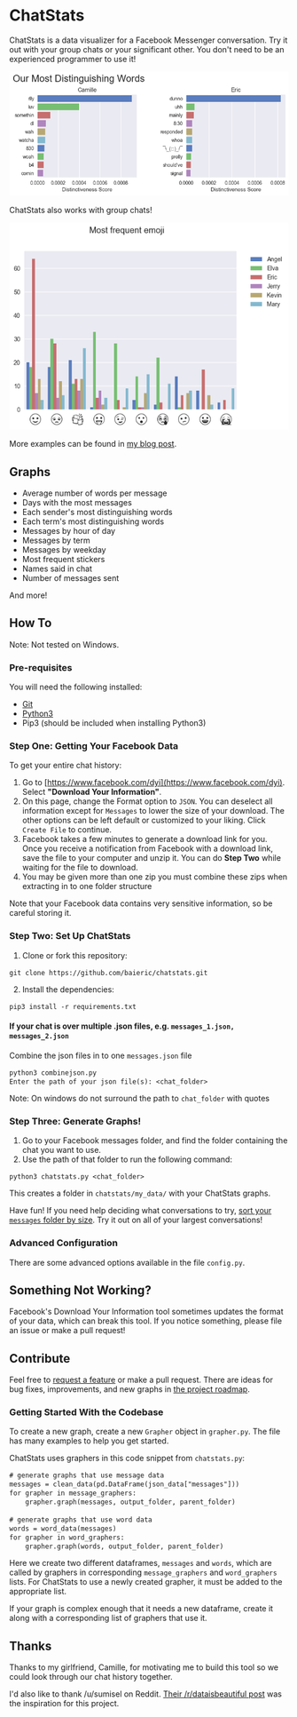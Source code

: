 # ChatStats

ChatStats is a data visualizer for a Facebook Messenger conversation. Try it out with your group chats or your significant other. You don't need to be an experienced programmer to use it!

![Graph of our most distinguishing words](examples/our-most-distinguishing-words.png "Graph of our most distinguishing words")

ChatStats also works with group chats!

![Graph of most frequent emoji](examples/most-frequent-emoji.png "Graph of most frequent emoji")

More examples can be found in [my blog post](http://ericbai.co/i-made-some-data-visualizations-for-my-girlfriend/).

## Graphs

* Average number of words per message
* Days with the most messages
* Each sender's most distinguishing words
* Each term's most distinguishing words
* Messages by hour of day
* Messages by term
* Messages by weekday
* Most frequent stickers
* Names said in chat
* Number of messages sent

And more!

## How To

Note: Not tested on Windows.

### Pre-requisites

You will need the following installed:

* [Git](https://git-scm.com/book/en/v2/Getting-Started-Installing-Git)
* [Python3](https://www.python.org/getit/)
* Pip3 (should be included when installing Python3)

### Step One: Getting Your Facebook Data

To get your entire chat history:

1. Go to [https://www.facebook.com/dyi](https://www.facebook.com/dyi). Select **"Download Your Information"**.
2. On this page, change the Format option to `JSON`. You can deselect all information except for `Messages` to lower the size of your download. The other options can be left default or customized to your liking. Click `Create File` to continue.
3. Facebook takes a few minutes to generate a download link for you. Once you receive a notification from Facebook with a download link, save the file to your computer and unzip it. You can do **Step Two** while waiting for the file to download.
4. You may be given more than one zip you must combine these zips when extracting in to one folder structure 

Note that your Facebook data contains very sensitive information, so be careful storing it.

### Step Two: Set Up ChatStats

1. Clone or fork this repository:
```
git clone https://github.com/baieric/chatstats.git
```
2. Install the dependencies:
```
pip3 install -r requirements.txt
```
#### If your chat is over multiple .json files, e.g. `messages_1.json, messages_2.json` 

Combine the json files in to one `messages.json` file
```
python3 combinejson.py 
Enter the path of your json file(s): <chat_folder>
```
Note: On windows do not surround the path to `chat_folder` with quotes 

### Step Three: Generate Graphs!

1. Go to your Facebook messages folder, and find the folder containing the chat you want to use.
2. Use the path of that folder to run the following command:
```
python3 chatstats.py <chat_folder>
```
This creates a folder in `chatstats/my_data/` with your ChatStats graphs.

Have fun! If you need help deciding what conversations to try, [sort your `messages` folder by size](http://dailymactips.com/display-the-size-of-all-your-folders-in-the-mac-finder-window/). Try it out on all of your largest conversations!

### Advanced Configuration

There are some advanced options available in the file `config.py`.

## Something Not Working?

Facebook's Download Your Information tool sometimes updates the format of your data, which can break this tool. If you notice something, please file an issue or make a pull request!

## Contribute

Feel free to [request a feature](https://github.com/baieric/chatstats/issues/new) or make a pull request. There are ideas for bug fixes, improvements, and new graphs in [the project roadmap](https://github.com/baieric/chatstats/blob/master/ROADMAP.md).

### Getting Started With the Codebase

To create a new graph, create a new `Grapher` object in `grapher.py`. The file has many examples to help you get started.

ChatStats uses graphers in this code snippet from `chatstats.py`:
```
# generate graphs that use message data
messages = clean_data(pd.DataFrame(json_data["messages"]))
for grapher in message_graphers:
    grapher.graph(messages, output_folder, parent_folder)

# generate graphs that use word data
words = word_data(messages)
for grapher in word_graphers:
    grapher.graph(words, output_folder, parent_folder)
```

Here we create two different dataframes, `messages` and `words`, which are called by graphers in corresponding `message_graphers` and `word_graphers` lists. For ChatStats to use a newly created grapher, it must be added to the appropriate list.

If your graph is complex enough that it needs a new dataframe, create it along with a corresponding list of graphers that use it.

## Thanks

Thanks to my girlfriend, Camille, for motivating me to build this tool so we could look through our chat history together.

I'd also like to thank /u/sumisel on Reddit. [Their /r/dataisbeautiful post](https://www.reddit.com/r/dataisbeautiful/comments/8br5hq/made_this_for_my_bf_on_our_one_year_anniversary_oc/) was the inspiration for this project.
